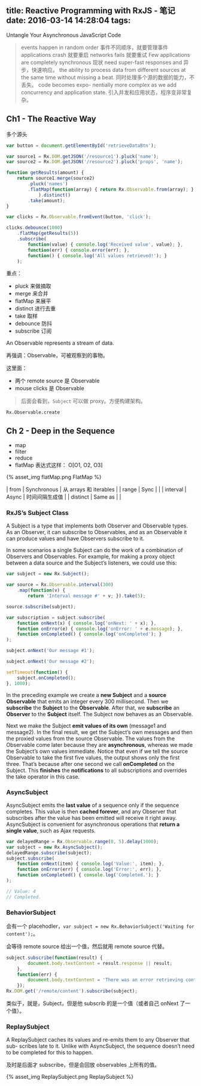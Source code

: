 title: Reactive Programming with RxJS - 笔记
date: 2016-03-14 14:28:04
tags:
---

Untangle Your Asynchronous JavaScript Code

> events happen in random order 事件不同顺序，就要管理事件
> applications crash 就要重启
> networks fails 就要重试
> Few applications are completely synchronous 现状
>  need super-fast responses and  异步，快速响应。
> the ability to process data from different sources at the same time without missing a beat. 同时处理多个源的数据的能力，不丢失。
> code becomes expo- nentially more complex as we add concurrency and application state. 引入并发和应用状态，程序变非常复杂。

## Ch1 - The Reactive Way

多个源头

```js
var button = document.getElementById('retrieveDataBtn');

var source1 = Rx.DOM.getJSON('/resource1').pluck('name');
var source2 = Rx.DOM.getJSON('/resource2').pluck('props', 'name');

function getResults(amount) {
    return source1.merge(source2)
        .pluck('names')
        .flatMap(function(array) { return Rx.Observable.from(array); }
            ).distinct()
        .take(amount);
}

var clicks = Rx.Observable.fromEvent(button, 'click');

clicks.debounce(1000)
    .flatMap(getResults(5))
    .subscribe(
        function(value) { console.log('Received value', value); },
        function(err) { console.error(err); },
        function() { console.log('All values retrieved!'); }
    );
```

重点：
- pluck 来做摘取
- merge 来合并
- flatMap 来展平
- distinct 进行去重
- take 取样
- debounce 防抖
- subscribe 订阅

An Observable represents a stream of data.

再强调：Observable，可被观察到的事物。

这里面：

- 两个 remote source 是 Observable
- mouse clicks 是 Observable

> 后面会看到，`Subject` 可以做 proxy。方便构建架构。

`Rx.Observable.create`

## Ch 2 - Deep in the Sequence

- map
- filter
- reduce
- flatMap 表达式这样： O[O1, O2, O3]

{% asset_img flatMap.png FlatMap %}

| from | Synchronous | 从 arrays 和 iterables |
| range | Sync | |
| interval | Async | 时间间隔生成值 |
| distinct | Same as | | 

### RxJS’s Subject Class

A Subject is a type that implements both Observer and Observable types. As an Observer, it can subscribe to Observables, and as an Observable it can produce values and have Observers subscribe to it.

In some scenarios a single Subject can do the work of a combination of Observers and Observables. For example, for making a proxy object between a data source and the Subject’s listeners, we could use this:

```js
var subject = new Rx.Subject();

var source = Rx.Observable.interval(300)
    .map(function(v) {
        return 'Interval message #' + v; }).take(5);

source.subscribe(subject);

var subscription = subject.subscribe(
    function onNext(x) { console.log('onNext: ' + x); },
    function onError(e) { console.log('onError: ' + e.message); },
    function onCompleted() { console.log('onCompleted'); }
);

subject.onNext('Our message #1');

subject.onNext('Our message #2');

setTimeout(function() {
    subject.onCompleted();
}, 1000);

```

In the preceding example we create a **new Subject** and a **source Observable** that emits an integer every 300 millisecond. Then we **subscribe** the **Subject** to the **Observable**. After that, we **subscribe** an **Observer** to the **Subject** itself. The Subject now behaves as an Observable.

Next we make the Subject **emit values of its own** (message1 and message2). In the final result, we get the Subject’s own messages and then the proxied values from the source Observable. The values from the Observable come later because they are **asynchronous**, whereas we made the Subject’s own values immediate. Notice that even if we tell the source Observable to take the first five values, the output shows only the first three. That’s because after one second we call **onCompleted** on the Subject. This **finishes** the **notifications** to all subscriptions and overrides the take operator in this case.

### AsyncSubject

AsyncSubject emits the **last value** of a sequence only if the sequence completes. This value is then **cached forever**, and any Observer that subscribes after the value has been emitted will receive it right away. AsyncSubject is convenient for asynchronous operations that **return a single value**, such as Ajax requests.

```js
var delayedRange = Rx.Observable.range(0, 5).delay(1000);
var subject = new Rx.AsyncSubject();
delayedRange.subscribe(subject);
subject.subscribe(
    function onNext(item) { console.log('Value:', item); },
    function onError(err) { console.log('Error:', err); },
    function onCompleted() { console.log('Completed.'); }
);

// Value: 4 
// Completed.
```

### BehaviorSubject

会有一个 placehodler，`var subject = new Rx.BehaviorSubject('Waiting for content');`。

会等待 remote source 给出一个值，然后就用 remote source 代替。

```js
subject.subscribe(function(result) {
        document.body.textContent = result.response || result;
    },
    function(err) {
        document.body.textContent = 'There was an error retrieving content';
    });
Rx.DOM.get('/remote/content').subscribe(subject);
```

类似于，就是，Subject，但是他 subscrib 的是一个值（或者自己 onNext 了一个值）。

### ReplaySubject

A ReplaySubject caches its values and re-emits them to any Observer that sub- scribes late to it. Unlike with AsyncSubject, the sequence doesn’t need to be completed for this to happen.

及时是后面才 subscribe，但是会回放 observables 上所有的值。

{% asset_img ReplaySubject.png ReplaySubject %}


